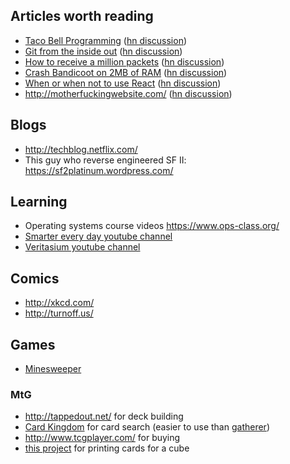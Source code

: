 Articles worth reading
----------------------
- [Taco Bell Programming][] ([hn discussion](https://news.ycombinator.com/item?id=1818816))
- [Git from the inside out][] ([hn discussion](https://news.ycombinator.com/item?id=9272249))
- [How to receive a million packets][] ([hn discussion](https://news.ycombinator.com/item?id=9726185))
- [Crash Bandicoot on 2MB of RAM][] ([hn discussion](https://news.ycombinator.com/item?id=9737156))
- [When or when not to use React][] ([hn discussion](https://news.ycombinator.com/item?id=10068719))
- <http://motherfuckingwebsite.com/> ([hn discussion](https://news.ycombinator.com/item?id=6791297))

Blogs
-----
- <http://techblog.netflix.com/>
- This guy who reverse engineered SF II: <https://sf2platinum.wordpress.com/>

Learning
--------
- Operating systems course videos <https://www.ops-class.org/>
- [Smarter every day youtube channel](https://www.youtube.com/user/destinws2)
- [Veritasium youtube channel](https://www.youtube.com/user/1veritasium)

Comics
------
- <http://xkcd.com/>
- <http://turnoff.us/>

Games
-----
- [Minesweeper](http://minesweeperonline.com/#150-night)

### MtG
- <http://tappedout.net/> for deck building
- [Card Kingdom][] for card search (easier to use than [gatherer][])
- <http://www.tcgplayer.com/> for buying
- [this project][archive/mtg] for printing cards for a cube

[Taco Bell Programming]: http://widgetsandshit.com/teddziuba/2010/10/taco-bell-programming.html
[Git from the inside out]: https://codewords.recurse.com/issues/two/git-from-the-inside-out
[How to receive a million packets]: https://blog.cloudflare.com/how-to-receive-a-million-packets/
[Crash Bandicoot on 2MB of RAM]: https://www.quora.com/How-did-game-developers-pack-entire-games-into-so-little-memory-twenty-five-years-ago/answer/Dave-Baggett
[When or when not to use React]: http://blog.andrewray.me/reactjs-for-stupid-people/
[Card Kingdom]: http://www.cardkingdom.com/catalog/magic_the_gathering/search
[gatherer]: http://gatherer.wizards.com/Pages/Default.aspx
[archive/mtg]: https://github.com/tylerbrazier/archive/tree/master/mtg
